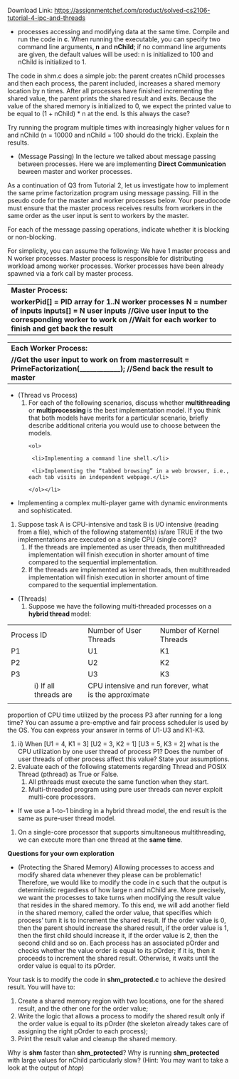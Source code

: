 Download Link: https://assignmentchef.com/product/solved-cs2106-tutorial-4-ipc-and-threads
<br>
<ul>

 <li>processes accessing and modifying data at the same time. Compile and run the code in <strong>c</strong>. When running the executable, you can specify two command line arguments,<strong> n</strong> and <strong>nChild</strong>; if no command line arguments are given, the default values will be used: n is initialized to 100 and nChild is initialized to 1.</li>

</ul>




The code in shm.c does a simple job: the parent creates nChild processes and then each process, the parent included, increases a shared memory location by n times. After all processes have finished incrementing the shared value, the parent prints the shared result and exits. Because the value of the shared memory is initialized to 0, we expect the printed value to be equal to (1 + nChild) * n at the end. Is this always the case?




Try running the program multiple times with increasingly higher values for n and nChild (n = 10000 and nChild = 100 should do the trick). Explain the results.




<ul>

 <li>(Message Passing) In the lecture we talked about message passing between processes. Here we are implementing <strong>Direct Communication</strong> beween master and worker processes.</li>

</ul>




As a continuation of Q3 from Tutorial 2, let us investigate how to implement the same prime factorization program using message passing. Fill in the pseudo code for the master and worker processes below. Your pseudocode must ensure that the master process receives results from workers in the same order as the user input is sent to workers by the master.




For each of the message passing operations, indicate whether it is blocking or non-blocking.




For simplicity, you can assume the following: We have 1 master process and N worker processes. Master process is responsible for distributing workload among worker processes. Worker processes have been already spawned via a fork call by master process.







<table width="606">

 <tbody>

  <tr>

   <td width="606"><strong>Master Process:</strong></td>

  </tr>

  <tr>

   <td width="606"><strong>workerPid[] = PID array for 1..N worker processes</strong>  <strong>N = number of inputs</strong>  <strong>inputs[] = N user inputs</strong> <strong>//Give user input to the corresponding worker to work on</strong>  <strong>//Wait for each worker to finish and get back the result</strong>  </td>

  </tr>

 </tbody>

</table>




<table width="607">

 <tbody>

  <tr>

   <td width="607"><strong>Each Worker Process:</strong></td>

  </tr>

  <tr>

   <td width="607"><strong>//Get the user input to work on from master</strong><strong>result = PrimeFactorization(____________);</strong>  <strong>//Send back the result to master</strong>  </td>

  </tr>

 </tbody>

</table>

<ul>

 <li>(Thread vs Process)

  <ol>

   <li>For each of the following scenarios, discuss whether <strong>multithreading </strong>or <strong>multiprocessing </strong>is the best implementation model. If you think that both models have merits for a particular scenario, briefly describe additional criteria you would use to choose between the models.

    <ol>

     <li>Implementing a command line shell.</li>

     <li>Implementing the “tabbed browsing” in a web browser, i.e., each tab visits an independent webpage.</li>

    </ol></li>

  </ol></li>

</ul>

<ul>

 <li>Implementing a complex multi-player game with dynamic environments and sophisticated.</li>

</ul>

<ol>

 <li>Suppose task A is CPU-intensive and task B is I/O intensive (reading from a file), which of the following statement(s) is/are TRUE if the two implementations are executed on a single CPU (single core)?

  <ol>

   <li>If the threads are implemented as user threads, then multithreaded implementation will finish execution in shorter amount of time compared to the sequential implementation.</li>

   <li>If the threads are implemented as kernel threads, then multithreaded implementation will finish execution in shorter amount of time compared to the sequential implementation.</li>

  </ol></li>

</ol>







<ul>

 <li>(Threads)

  <ol>

   <li>Suppose we have the following multi‐threaded processes on a <strong>hybrid thread </strong>model:</li>

  </ol></li>

</ul>

<table width="602">

 <tbody>

  <tr>

   <td colspan="2" width="200">Process ID</td>

   <td width="201">Number of User Threads</td>

   <td colspan="2" width="201">Number of Kernel Threads</td>

  </tr>

  <tr>

   <td colspan="2" width="200">P1</td>

   <td width="201">U1</td>

   <td colspan="2" width="201">K1</td>

  </tr>

  <tr>

   <td colspan="2" width="200">P2</td>

   <td width="201">U2</td>

   <td colspan="2" width="201">K2</td>

  </tr>

  <tr>

   <td colspan="2" width="200">P3</td>

   <td width="201">U3</td>

   <td colspan="2" width="201">K3</td>

  </tr>

  <tr>

   <td width="62"></td>

   <td width="138">i)     If all threads are</td>

   <td colspan="2" width="361"> CPU intensive and run forever, what is the approximate</td>

   <td width="41"></td>

  </tr>

  <tr>

   <td width="62"></td>

   <td width="138"></td>

   <td width="201"></td>

   <td width="160"></td>

   <td width="41"></td>

  </tr>

 </tbody>

</table>

proportion of CPU time utilized by the process P3 after running for a long time? You can assume a pre-emptive and fair process scheduler is used by the OS. You can express your answer in terms of U1-U3 and K1-K3.

<ol>

 <li>ii) When [U1 = 4, K1 = 3] [U2 = 3, K2 = 1] [U3 = 5, K3 = 2] what is the CPU utilization by one user thread of process P1? Does the number of user threads of other process affect this value? State your assumptions.</li>

 <li>Evaluate each of the following statements regarding Thread and POSIX Thread (pthread) as True or False.

  <ol>

   <li>All pthreads must execute the same function when they start.</li>

   <li>Multi-threaded program using pure user threads can never exploit multi-core processors.</li>

  </ol></li>

</ol>

<ul>

 <li>If we use a 1-to-1 binding in a hybrid thread model, the end result is the same as pure-user thread model.</li>

</ul>

<ol>

 <li>On a single-core processor that supports simultaneous multithreading, we can execute more than one thread at the <strong>same time</strong>.</li>

</ol>




<strong>Questions for your own exploration</strong>




<ul>

 <li>(Protecting the Shared Memory) Allowing processes to access and modify shared data whenever they please can be problematic! Therefore, we would like to modify the code in <strong>c</strong> such that the output is deterministic regardless of how large n and nChild are. More precisely, we want the processes to take turns when modifying the result value that resides in the shared memory. To this end, we will add another field in the shared memory, called the order value, that specifies which process’ turn it is to increment the shared result. If the order value is 0, then the parent should increase the shared result, if the order value is 1, then the first child should increase it, if the order value is 2, then the second child and so on. Each process has an associated pOrder and checks whether the value order is equal to its pOrder; if it is, then it proceeds to increment the shared result. Otherwise, it waits until the order value is equal to its pOrder.</li>

</ul>




Your task is to modify the code in <strong>shm_protected.c</strong> to achieve the desired result. You will have to:

<ol>

 <li>Create a shared memory region with two locations, one for the shared result, and the other one for the order value;</li>

 <li>Write the logic that allows a process to modify the shared result only if the order value is equal to its pOrder (the skeleton already takes care of assigning the right pOrder to each process);</li>

 <li>Print the result value and cleanup the shared memory.</li>

</ol>

Why is <strong>shm</strong> faster than <strong>shm_protected</strong>? Why is running <strong>shm_protected</strong> with large values for nChild particularly slow? (Hint: You may want to take a look at the output of <em>htop</em>)


